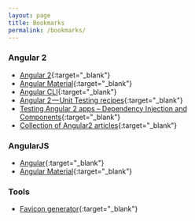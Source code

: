 ```yaml
---
layout: page
title: Bookmarks
permalink: /bookmarks/
---
```



### Angular 2

* [Angular 2](https://angular.io){:target="_blank"} 
* [Angular Material](https://github.com/angular/material2){:target="_blank"}
* [Angular CLI](https://cli.angular.io/){:target="_blank"}
* [Angular 2 — Unit Testing recipes](https://medium.com/google-developer-experts/angular-2-unit-testing-with-jasmine-defe20421584#.2x8329x3m){:target="_blank"}
* [Testing Angular 2 apps – Dependency Injection and Components](https://developers.livechatinc.com/blog/testing-angular-2-apps-dependency-injection-and-components/){:target="_blank"}
* [Collection of Angular2 articles](http://blog.thoughtram.io/angular/2016/09/15/angular-2-final-is-out.html){:target="_blank"} 

### AngularJS

* [Angular](https://angularjs.org/){:target="_blank"}
* [Angular Material](https://material.angularjs.org/latest/){:target="_blank"}

### Tools

* [Favicon generator](http://realfavicongenerator.net/){:target="_blank"}
